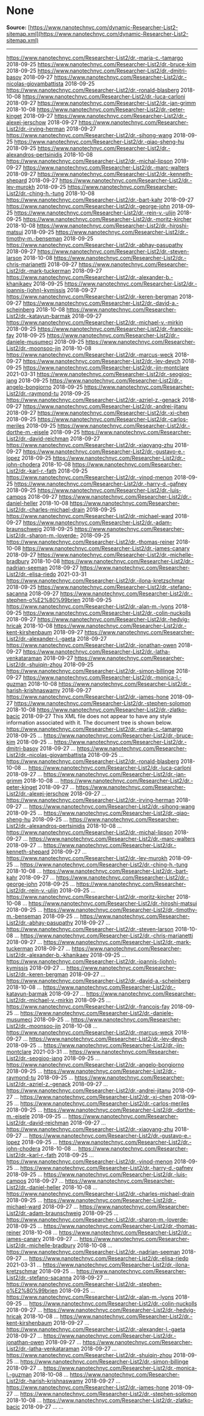 # None

**Source:** [https://www.nanotechnyc.com/dynamic-Researcher-List2-sitemap.xml](https://www.nanotechnyc.com/dynamic-Researcher-List2-sitemap.xml)

---

https://www.nanotechnyc.com/Researcher-List2/dr.-maria-c.-tamargo 2018-09-25 https://www.nanotechnyc.com/Researcher-List2/dr.-bruce-kim 2018-09-25 https://www.nanotechnyc.com/Researcher-List2/dr.-dmitri-basov 2018-09-27 https://www.nanotechnyc.com/Researcher-List2/dr.-nicolas-giovambattista 2018-09-25 https://www.nanotechnyc.com/Researcher-List2/dr.-ronald-blasberg 2018-10-08 https://www.nanotechnyc.com/Researcher-List2/dr.-luca-carloni 2018-09-27 https://www.nanotechnyc.com/Researcher-List2/dr.-jan-grimm 2018-10-08 https://www.nanotechnyc.com/Researcher-List2/dr.-peter-kinget 2018-09-27 https://www.nanotechnyc.com/Researcher-List2/dr.-alexej-jerschow 2018-09-27 https://www.nanotechnyc.com/Researcher-List2/dr.-irving-herman 2018-09-27 https://www.nanotechnyc.com/Researcher-List2/dr.-sihong-wang 2018-09-25 https://www.nanotechnyc.com/Researcher-List2/dr.-qiao-sheng-hu 2018-09-25 https://www.nanotechnyc.com/Researcher-List2/dr.-alexandros-pertsinidis 2018-10-08 https://www.nanotechnyc.com/Researcher-List2/dr.-michal-lipson 2018-09-27 https://www.nanotechnyc.com/Researcher-List2/dr.-marc-walters 2018-09-27 https://www.nanotechnyc.com/Researcher-List2/dr.-kenneth-shepard 2018-09-27 https://www.nanotechnyc.com/Researcher-List2/dr.-lev-murokh 2018-09-25 https://www.nanotechnyc.com/Researcher-List2/dr.-ching-h.-tung 2018-10-08 https://www.nanotechnyc.com/Researcher-List2/dr.-bart-kahr 2018-09-27 https://www.nanotechnyc.com/Researcher-List2/dr.-george-john 2018-09-25 https://www.nanotechnyc.com/Researcher-List2/dr.-rein-v.-ulijn 2018-09-25 https://www.nanotechnyc.com/Researcher-List2/dr.-moritz-kircher 2018-10-08 https://www.nanotechnyc.com/Researcher-List2/dr.-hiroshi-matsui 2018-09-25 https://www.nanotechnyc.com/Researcher-List2/dr.-timothy-m.-benseman 2018-09-25 https://www.nanotechnyc.com/Researcher-List2/dr.-abhay-pasupathy 2018-09-27 https://www.nanotechnyc.com/Researcher-List2/dr.-steven-larson 2018-10-08 https://www.nanotechnyc.com/Researcher-List2/dr.-chris-marianetti 2018-09-27 https://www.nanotechnyc.com/Researcher-List2/dr.-mark-tuckerman 2018-09-27 https://www.nanotechnyc.com/Researcher-List2/dr.-alexander-b.-khanikaev 2018-09-25 https://www.nanotechnyc.com/Researcher-List2/dr.-ioannis-(john)-kymissis 2018-09-27 https://www.nanotechnyc.com/Researcher-List2/dr.-keren-bergman 2018-09-27 https://www.nanotechnyc.com/Researcher-List2/dr.-david-a.-scheinberg 2018-10-08 https://www.nanotechnyc.com/Researcher-List2/dr.-katayun-barmak 2018-09-27 https://www.nanotechnyc.com/Researcher-List2/dr.-michael-v.-mirkin 2018-09-25 https://www.nanotechnyc.com/Researcher-List2/dr.-francois-fay 2018-09-25 https://www.nanotechnyc.com/Researcher-List2/dr.-daniele-musumeci 2018-09-25 https://www.nanotechnyc.com/Researcher-List2/dr.-moonsoo-jin 2018-10-08 https://www.nanotechnyc.com/Researcher-List2/dr.-marcus-weck 2018-09-27 https://www.nanotechnyc.com/Researcher-List2/dr.-lev-deych 2018-09-25 https://www.nanotechnyc.com/Researcher-List2/dr.-jin-montclare 2021-03-31 https://www.nanotechnyc.com/Researcher-List2/dr.-seogjoo-jang 2018-09-25 https://www.nanotechnyc.com/Researcher-List2/dr.-angelo-bongiorno 2018-09-25 https://www.nanotechnyc.com/Researcher-List2/dr.-raymond-tu 2018-09-25 https://www.nanotechnyc.com/Researcher-List2/dr.-azriel-z.-genack 2018-09-27 https://www.nanotechnyc.com/Researcher-List2/dr.-andrei-jitanu 2018-09-27 https://www.nanotechnyc.com/Researcher-List2/dr.-xi-chen 2018-09-25 https://www.nanotechnyc.com/Researcher-List2/dr.-carlos-meriles 2018-09-25 https://www.nanotechnyc.com/Researcher-List2/dr.-dorthe-m.-eisele 2018-09-25 https://www.nanotechnyc.com/Researcher-List2/dr.-david-reichman 2018-09-27 https://www.nanotechnyc.com/Researcher-List2/dr.-xiaoyang-zhu 2018-09-27 https://www.nanotechnyc.com/Researcher-List2/dr.-gustavo-e.-lopez 2018-09-25 https://www.nanotechnyc.com/Researcher-List2/dr.-john-chodera 2018-10-08 https://www.nanotechnyc.com/Researcher-List2/dr.-karl-r.-fath 2018-09-25 https://www.nanotechnyc.com/Researcher-List2/dr.-vinod-menon 2018-09-25 https://www.nanotechnyc.com/Researcher-List2/dr.-harry-d.-gafney 2018-09-25 https://www.nanotechnyc.com/Researcher-List2/dr.-luis-campos 2018-09-27 https://www.nanotechnyc.com/Researcher-List2/dr.-daniel-heller 2018-10-08 https://www.nanotechnyc.com/Researcher-List2/dr.-charles-michael-drain 2018-09-25 https://www.nanotechnyc.com/Researcher-List2/dr.-michael-ward 2018-09-27 https://www.nanotechnyc.com/Researcher-List2/dr.-adam-braunschweig 2018-09-25 https://www.nanotechnyc.com/Researcher-List2/dr.-sharon-m.-loverde- 2018-09-25 https://www.nanotechnyc.com/Researcher-List2/dr.-thomas-reiner 2018-10-08 https://www.nanotechnyc.com/Researcher-List2/dr.-james-canary 2018-09-27 https://www.nanotechnyc.com/Researcher-List2/dr.-michelle-bradbury 2018-10-08 https://www.nanotechnyc.com/Researcher-List2/dr.-nadrian-seeman 2018-09-27 https://www.nanotechnyc.com/Researcher-List2/dr.-elisa-riedo 2021-03-31 https://www.nanotechnyc.com/Researcher-List2/dr.-ilona-kretzschmar 2018-09-25 https://www.nanotechnyc.com/Researcher-List2/dr.-stefano-sacanna 2018-09-27 https://www.nanotechnyc.com/Researcher-List2/dr.-stephen-o%E2%80%99brien 2018-09-25 https://www.nanotechnyc.com/Researcher-List2/dr.-alan-m.-lyons 2018-09-25 https://www.nanotechnyc.com/Researcher-List2/dr.-colin-nuckolls 2018-09-27 https://www.nanotechnyc.com/Researcher-List2/dr.-hedvig-hricak 2018-10-08 https://www.nanotechnyc.com/Researcher-List2/dr.-kent-kirshenbaum 2018-09-27 https://www.nanotechnyc.com/Researcher-List2/dr.-alexander-l.-gaeta 2018-09-27 https://www.nanotechnyc.com/Researcher-List2/dr.-jonathan-owen 2018-09-27 https://www.nanotechnyc.com/Researcher-List2/dr.-latha-venkataraman 2018-09-27 https://www.nanotechnyc.com/Researcher-List2/dr.-shuiqin-zhou 2018-09-25 https://www.nanotechnyc.com/Researcher-List2/dr.-simon-billinge 2018-09-27 https://www.nanotechnyc.com/Researcher-List2/dr.-monica-l.-guzman 2018-10-08 https://www.nanotechnyc.com/Researcher-List2/dr.-harish-krishnaswamy 2018-09-27 https://www.nanotechnyc.com/Researcher-List2/dr.-james-hone 2018-09-27 https://www.nanotechnyc.com/Researcher-List2/dr.-stephen-solomon 2018-10-08 https://www.nanotechnyc.com/Researcher-List2/dr.-zlatko-bacic 2018-09-27
This XML file does not appear to have any style information associated with it. The document tree is shown below.
<urlset xmlns="http://www.sitemaps.org/schemas/sitemap/0.9" generatedBy="WIX">
<url>
<loc>https://www.nanotechnyc.com/Researcher-List2/dr.-maria-c.-tamargo</loc>
<lastmod>2018-09-25</lastmod>
...
</url>
<url>
<loc>https://www.nanotechnyc.com/Researcher-List2/dr.-bruce-kim</loc>
<lastmod>2018-09-25</lastmod>
...
</url>
<url>
<loc>https://www.nanotechnyc.com/Researcher-List2/dr.-dmitri-basov</loc>
<lastmod>2018-09-27</lastmod>
...
</url>
<url>
<loc>https://www.nanotechnyc.com/Researcher-List2/dr.-nicolas-giovambattista</loc>
<lastmod>2018-09-25</lastmod>
...
</url>
<url>
<loc>https://www.nanotechnyc.com/Researcher-List2/dr.-ronald-blasberg</loc>
<lastmod>2018-10-08</lastmod>
...
</url>
<url>
<loc>https://www.nanotechnyc.com/Researcher-List2/dr.-luca-carloni</loc>
<lastmod>2018-09-27</lastmod>
...
</url>
<url>
<loc>https://www.nanotechnyc.com/Researcher-List2/dr.-jan-grimm</loc>
<lastmod>2018-10-08</lastmod>
...
</url>
<url>
<loc>https://www.nanotechnyc.com/Researcher-List2/dr.-peter-kinget</loc>
<lastmod>2018-09-27</lastmod>
...
</url>
<url>
<loc>https://www.nanotechnyc.com/Researcher-List2/dr.-alexej-jerschow</loc>
<lastmod>2018-09-27</lastmod>
...
</url>
<url>
<loc>https://www.nanotechnyc.com/Researcher-List2/dr.-irving-herman</loc>
<lastmod>2018-09-27</lastmod>
...
</url>
<url>
<loc>https://www.nanotechnyc.com/Researcher-List2/dr.-sihong-wang</loc>
<lastmod>2018-09-25</lastmod>
...
</url>
<url>
<loc>https://www.nanotechnyc.com/Researcher-List2/dr.-qiao-sheng-hu</loc>
<lastmod>2018-09-25</lastmod>
...
</url>
<url>
<loc>https://www.nanotechnyc.com/Researcher-List2/dr.-alexandros-pertsinidis</loc>
<lastmod>2018-10-08</lastmod>
...
</url>
<url>
<loc>https://www.nanotechnyc.com/Researcher-List2/dr.-michal-lipson</loc>
<lastmod>2018-09-27</lastmod>
...
</url>
<url>
<loc>https://www.nanotechnyc.com/Researcher-List2/dr.-marc-walters</loc>
<lastmod>2018-09-27</lastmod>
...
</url>
<url>
<loc>https://www.nanotechnyc.com/Researcher-List2/dr.-kenneth-shepard</loc>
<lastmod>2018-09-27</lastmod>
...
</url>
<url>
<loc>https://www.nanotechnyc.com/Researcher-List2/dr.-lev-murokh</loc>
<lastmod>2018-09-25</lastmod>
...
</url>
<url>
<loc>https://www.nanotechnyc.com/Researcher-List2/dr.-ching-h.-tung</loc>
<lastmod>2018-10-08</lastmod>
...
</url>
<url>
<loc>https://www.nanotechnyc.com/Researcher-List2/dr.-bart-kahr</loc>
<lastmod>2018-09-27</lastmod>
...
</url>
<url>
<loc>https://www.nanotechnyc.com/Researcher-List2/dr.-george-john</loc>
<lastmod>2018-09-25</lastmod>
...
</url>
<url>
<loc>https://www.nanotechnyc.com/Researcher-List2/dr.-rein-v.-ulijn</loc>
<lastmod>2018-09-25</lastmod>
...
</url>
<url>
<loc>https://www.nanotechnyc.com/Researcher-List2/dr.-moritz-kircher</loc>
<lastmod>2018-10-08</lastmod>
...
</url>
<url>
<loc>https://www.nanotechnyc.com/Researcher-List2/dr.-hiroshi-matsui</loc>
<lastmod>2018-09-25</lastmod>
...
</url>
<url>
<loc>https://www.nanotechnyc.com/Researcher-List2/dr.-timothy-m.-benseman</loc>
<lastmod>2018-09-25</lastmod>
...
</url>
<url>
<loc>https://www.nanotechnyc.com/Researcher-List2/dr.-abhay-pasupathy</loc>
<lastmod>2018-09-27</lastmod>
...
</url>
<url>
<loc>https://www.nanotechnyc.com/Researcher-List2/dr.-steven-larson</loc>
<lastmod>2018-10-08</lastmod>
...
</url>
<url>
<loc>https://www.nanotechnyc.com/Researcher-List2/dr.-chris-marianetti</loc>
<lastmod>2018-09-27</lastmod>
...
</url>
<url>
<loc>https://www.nanotechnyc.com/Researcher-List2/dr.-mark-tuckerman</loc>
<lastmod>2018-09-27</lastmod>
...
</url>
<url>
<loc>https://www.nanotechnyc.com/Researcher-List2/dr.-alexander-b.-khanikaev</loc>
<lastmod>2018-09-25</lastmod>
...
</url>
<url>
<loc>https://www.nanotechnyc.com/Researcher-List2/dr.-ioannis-(john)-kymissis</loc>
<lastmod>2018-09-27</lastmod>
...
</url>
<url>
<loc>https://www.nanotechnyc.com/Researcher-List2/dr.-keren-bergman</loc>
<lastmod>2018-09-27</lastmod>
...
</url>
<url>
<loc>https://www.nanotechnyc.com/Researcher-List2/dr.-david-a.-scheinberg</loc>
<lastmod>2018-10-08</lastmod>
...
</url>
<url>
<loc>https://www.nanotechnyc.com/Researcher-List2/dr.-katayun-barmak</loc>
<lastmod>2018-09-27</lastmod>
...
</url>
<url>
<loc>https://www.nanotechnyc.com/Researcher-List2/dr.-michael-v.-mirkin</loc>
<lastmod>2018-09-25</lastmod>
...
</url>
<url>
<loc>https://www.nanotechnyc.com/Researcher-List2/dr.-francois-fay</loc>
<lastmod>2018-09-25</lastmod>
...
</url>
<url>
<loc>https://www.nanotechnyc.com/Researcher-List2/dr.-daniele-musumeci</loc>
<lastmod>2018-09-25</lastmod>
...
</url>
<url>
<loc>https://www.nanotechnyc.com/Researcher-List2/dr.-moonsoo-jin</loc>
<lastmod>2018-10-08</lastmod>
...
</url>
<url>
<loc>https://www.nanotechnyc.com/Researcher-List2/dr.-marcus-weck</loc>
<lastmod>2018-09-27</lastmod>
...
</url>
<url>
<loc>https://www.nanotechnyc.com/Researcher-List2/dr.-lev-deych</loc>
<lastmod>2018-09-25</lastmod>
...
</url>
<url>
<loc>https://www.nanotechnyc.com/Researcher-List2/dr.-jin-montclare</loc>
<lastmod>2021-03-31</lastmod>
...
</url>
<url>
<loc>https://www.nanotechnyc.com/Researcher-List2/dr.-seogjoo-jang</loc>
<lastmod>2018-09-25</lastmod>
...
</url>
<url>
<loc>https://www.nanotechnyc.com/Researcher-List2/dr.-angelo-bongiorno</loc>
<lastmod>2018-09-25</lastmod>
...
</url>
<url>
<loc>https://www.nanotechnyc.com/Researcher-List2/dr.-raymond-tu</loc>
<lastmod>2018-09-25</lastmod>
...
</url>
<url>
<loc>https://www.nanotechnyc.com/Researcher-List2/dr.-azriel-z.-genack</loc>
<lastmod>2018-09-27</lastmod>
...
</url>
<url>
<loc>https://www.nanotechnyc.com/Researcher-List2/dr.-andrei-jitanu</loc>
<lastmod>2018-09-27</lastmod>
...
</url>
<url>
<loc>https://www.nanotechnyc.com/Researcher-List2/dr.-xi-chen</loc>
<lastmod>2018-09-25</lastmod>
...
</url>
<url>
<loc>https://www.nanotechnyc.com/Researcher-List2/dr.-carlos-meriles</loc>
<lastmod>2018-09-25</lastmod>
...
</url>
<url>
<loc>https://www.nanotechnyc.com/Researcher-List2/dr.-dorthe-m.-eisele</loc>
<lastmod>2018-09-25</lastmod>
...
</url>
<url>
<loc>https://www.nanotechnyc.com/Researcher-List2/dr.-david-reichman</loc>
<lastmod>2018-09-27</lastmod>
...
</url>
<url>
<loc>https://www.nanotechnyc.com/Researcher-List2/dr.-xiaoyang-zhu</loc>
<lastmod>2018-09-27</lastmod>
...
</url>
<url>
<loc>https://www.nanotechnyc.com/Researcher-List2/dr.-gustavo-e.-lopez</loc>
<lastmod>2018-09-25</lastmod>
...
</url>
<url>
<loc>https://www.nanotechnyc.com/Researcher-List2/dr.-john-chodera</loc>
<lastmod>2018-10-08</lastmod>
...
</url>
<url>
<loc>https://www.nanotechnyc.com/Researcher-List2/dr.-karl-r.-fath</loc>
<lastmod>2018-09-25</lastmod>
...
</url>
<url>
<loc>https://www.nanotechnyc.com/Researcher-List2/dr.-vinod-menon</loc>
<lastmod>2018-09-25</lastmod>
...
</url>
<url>
<loc>https://www.nanotechnyc.com/Researcher-List2/dr.-harry-d.-gafney</loc>
<lastmod>2018-09-25</lastmod>
...
</url>
<url>
<loc>https://www.nanotechnyc.com/Researcher-List2/dr.-luis-campos</loc>
<lastmod>2018-09-27</lastmod>
...
</url>
<url>
<loc>https://www.nanotechnyc.com/Researcher-List2/dr.-daniel-heller</loc>
<lastmod>2018-10-08</lastmod>
...
</url>
<url>
<loc>https://www.nanotechnyc.com/Researcher-List2/dr.-charles-michael-drain</loc>
<lastmod>2018-09-25</lastmod>
...
</url>
<url>
<loc>https://www.nanotechnyc.com/Researcher-List2/dr.-michael-ward</loc>
<lastmod>2018-09-27</lastmod>
...
</url>
<url>
<loc>https://www.nanotechnyc.com/Researcher-List2/dr.-adam-braunschweig</loc>
<lastmod>2018-09-25</lastmod>
...
</url>
<url>
<loc>https://www.nanotechnyc.com/Researcher-List2/dr.-sharon-m.-loverde-</loc>
<lastmod>2018-09-25</lastmod>
...
</url>
<url>
<loc>https://www.nanotechnyc.com/Researcher-List2/dr.-thomas-reiner</loc>
<lastmod>2018-10-08</lastmod>
...
</url>
<url>
<loc>https://www.nanotechnyc.com/Researcher-List2/dr.-james-canary</loc>
<lastmod>2018-09-27</lastmod>
...
</url>
<url>
<loc>https://www.nanotechnyc.com/Researcher-List2/dr.-michelle-bradbury</loc>
<lastmod>2018-10-08</lastmod>
...
</url>
<url>
<loc>https://www.nanotechnyc.com/Researcher-List2/dr.-nadrian-seeman</loc>
<lastmod>2018-09-27</lastmod>
...
</url>
<url>
<loc>https://www.nanotechnyc.com/Researcher-List2/dr.-elisa-riedo</loc>
<lastmod>2021-03-31</lastmod>
...
</url>
<url>
<loc>https://www.nanotechnyc.com/Researcher-List2/dr.-ilona-kretzschmar</loc>
<lastmod>2018-09-25</lastmod>
...
</url>
<url>
<loc>https://www.nanotechnyc.com/Researcher-List2/dr.-stefano-sacanna</loc>
<lastmod>2018-09-27</lastmod>
...
</url>
<url>
<loc>https://www.nanotechnyc.com/Researcher-List2/dr.-stephen-o%E2%80%99brien</loc>
<lastmod>2018-09-25</lastmod>
...
</url>
<url>
<loc>https://www.nanotechnyc.com/Researcher-List2/dr.-alan-m.-lyons</loc>
<lastmod>2018-09-25</lastmod>
...
</url>
<url>
<loc>https://www.nanotechnyc.com/Researcher-List2/dr.-colin-nuckolls</loc>
<lastmod>2018-09-27</lastmod>
...
</url>
<url>
<loc>https://www.nanotechnyc.com/Researcher-List2/dr.-hedvig-hricak</loc>
<lastmod>2018-10-08</lastmod>
...
</url>
<url>
<loc>https://www.nanotechnyc.com/Researcher-List2/dr.-kent-kirshenbaum</loc>
<lastmod>2018-09-27</lastmod>
...
</url>
<url>
<loc>https://www.nanotechnyc.com/Researcher-List2/dr.-alexander-l.-gaeta</loc>
<lastmod>2018-09-27</lastmod>
...
</url>
<url>
<loc>https://www.nanotechnyc.com/Researcher-List2/dr.-jonathan-owen</loc>
<lastmod>2018-09-27</lastmod>
...
</url>
<url>
<loc>https://www.nanotechnyc.com/Researcher-List2/dr.-latha-venkataraman</loc>
<lastmod>2018-09-27</lastmod>
...
</url>
<url>
<loc>https://www.nanotechnyc.com/Researcher-List2/dr.-shuiqin-zhou</loc>
<lastmod>2018-09-25</lastmod>
...
</url>
<url>
<loc>https://www.nanotechnyc.com/Researcher-List2/dr.-simon-billinge</loc>
<lastmod>2018-09-27</lastmod>
...
</url>
<url>
<loc>https://www.nanotechnyc.com/Researcher-List2/dr.-monica-l.-guzman</loc>
<lastmod>2018-10-08</lastmod>
...
</url>
<url>
<loc>https://www.nanotechnyc.com/Researcher-List2/dr.-harish-krishnaswamy</loc>
<lastmod>2018-09-27</lastmod>
...
</url>
<url>
<loc>https://www.nanotechnyc.com/Researcher-List2/dr.-james-hone</loc>
<lastmod>2018-09-27</lastmod>
...
</url>
<url>
<loc>https://www.nanotechnyc.com/Researcher-List2/dr.-stephen-solomon</loc>
<lastmod>2018-10-08</lastmod>
...
</url>
<url>
<loc>https://www.nanotechnyc.com/Researcher-List2/dr.-zlatko-bacic</loc>
<lastmod>2018-09-27</lastmod>
...
</url>
...
</urlset>